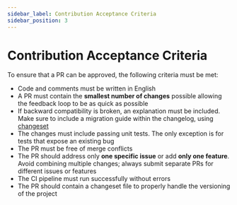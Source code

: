 ```yaml
---
sidebar_label: Contribution Acceptance Criteria
sidebar_position: 3
---
```


# Contribution Acceptance Criteria

To ensure that a PR can be approved, the following criteria must be met:

- Code and comments must be written in English
- A PR must contain the **smallest number of changes** possible allowing the feedback loop to be as quick as possible
- If backward compatibility is broken, an explanation must be included. Make sure to include a migration guide within the changelog, using [changeset](changeset.md)
- The changes must include passing unit tests. The only exception is for tests that expose an existing bug
- The PR must be free of merge conflicts
- The PR should address only **one specific issue** or add **only one feature**. Avoid combining multiple changes; always submit separate PRs for different issues or features
- The CI pipeline must run successfully without errors
- The PR should contain a changeset file to properly handle the versioning of the project
